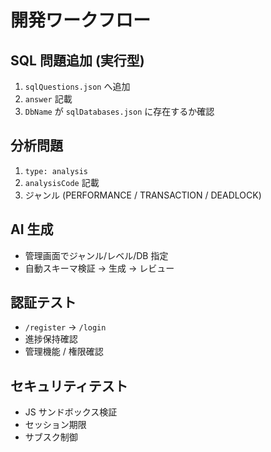 # 開発ワークフロー

## SQL 問題追加 (実行型)
1. `sqlQuestions.json` へ追加
2. `answer` 記載
3. `DbName` が `sqlDatabases.json` に存在するか確認

## 分析問題
1. `type: analysis`
2. `analysisCode` 記載
3. ジャンル (PERFORMANCE / TRANSACTION / DEADLOCK)

## AI 生成
- 管理画面でジャンル/レベル/DB 指定
- 自動スキーマ検証 → 生成 → レビュー

## 認証テスト
- `/register` → `/login`
- 進捗保持確認
- 管理機能 / 権限確認

## セキュリティテスト
- JS サンドボックス検証
- セッション期限
- サブスク制御
